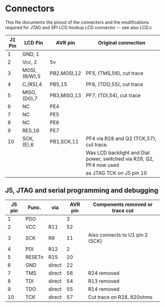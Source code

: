 # Connectors

This file documents the pinout of the connectors and the modifications required for JTAG and SPI LCD hookup LCD connector -- see also LCD.c

|J1 Pin|  LCD Pin   |AVR pin    | Original connection                                                 |
|------|------------|-----------|---------------------------------------------------------------------|
|1     |GND, 1      |           |                                                                     |
|2     |Vcc, 2      |5v         |                                                                     |
|3     |MOSI,(R/W),5|PB2,MOSI,12|PF5, (TMS,56), cut trace                                             |
|4     |C,(RS),4    |PB5,15     |PF6, (TDO,55), cut trace                                             |
|5     |MISO,(D0),7 |PB3,MISO,13|PF7, (TDI,54), cut trace                                             |
|6     |NC          |PE4        |                                                                     |
|7     |NC          |PE5        |                                                                     |
|8     |NC          |PE6        |                                                                     |
|9     |RES,16      |PE7        |                                                                     |
|10    |SCK,(E),6   |PB1,SCK,11 |PF4 via R28 and Q2 (TCK,57), cut trace.                              |
|      |            |           |Was LCD backlight and Dial power, switched via R28, Q2, PF4 now used |
|      |            |           |as JTAG TCK on J5 pin 10                                             |

## J5, JTAG and serial programming and debugging

|J5 pin|Func.  |via    |AVR pin|Components removed or trace cut|
|------|-------|-------|-------|-------------------------------|
|1     |PDO    |       |3      |                               |
|2     |VCC    |R11    |52     |                               |
|3     |SCK    |R9     |11     |Also connects to U1 pin 2 (SCK)|
|4     |PDI    |R12    |2      |                               |
|5     |RESETn |R15    |20     |                               |
|6     |GND    |direct |22     |                               |
|7     |TMS    |direct |56     |R24 removed                    |
|8     |TDI    |direct |54     |R13 removed                    |
|9     |TDO    |direct |55     |R14 removed                    |
|10    |TCK    |direct |57     |Cut trace on R28, 820ohms      |
